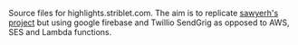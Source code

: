 Source files for highlights.striblet.com. 
The aim is to replicate [sawyerh's project](https://highlights.sawyerh.com/)
but using google firebase and Twillio SendGrig as opposed to AWS, SES and Lambda functions.
